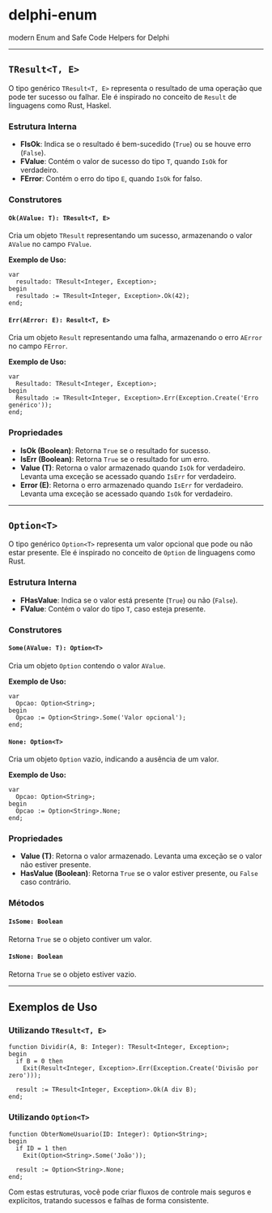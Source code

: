# delphi-enum
modern Enum and Safe Code Helpers for Delphi

---

## `TResult<T, E>`

O tipo genérico `TResult<T, E>` representa o resultado de uma operação que pode ter sucesso ou falhar. Ele é inspirado no conceito de `Result` de linguagens como Rust, Haskel.

### Estrutura Interna
- **FIsOk**: Indica se o resultado é bem-sucedido (`True`) ou se houve erro (`False`).
- **FValue**: Contém o valor de sucesso do tipo `T`, quando `IsOk` for verdadeiro.
- **FError**: Contém o erro do tipo `E`, quando `IsOk` for falso.

### Construtores

#### `Ok(AValue: T): TResult<T, E>`
Cria um objeto `TResult` representando um sucesso, armazenando o valor `AValue` no campo `FValue`.

**Exemplo de Uso:**
```delphi
var
  resultado: TResult<Integer, Exception>;
begin
  resultado := TResult<Integer, Exception>.Ok(42);
end;
```

#### `Err(AError: E): Result<T, E>`
Cria um objeto `Result` representando uma falha, armazenando o erro `AError` no campo `FError`.

**Exemplo de Uso:**
```delphi
var
  Resultado: TResult<Integer, Exception>;
begin
  Resultado := TResult<Integer, Exception>.Err(Exception.Create('Erro genérico'));
end;
```

### Propriedades

- **IsOk (Boolean)**: Retorna `True` se o resultado for sucesso.
- **IsErr (Boolean)**: Retorna `True` se o resultado for um erro.
- **Value (T)**: Retorna o valor armazenado quando `IsOk` for verdadeiro. Levanta uma exceção se acessado quando `IsErr` for verdadeiro.
- **Error (E)**: Retorna o erro armazenado quando `IsErr` for verdadeiro. Levanta uma exceção se acessado quando `IsOk` for verdadeiro.

---

## `Option<T>`

O tipo genérico `Option<T>` representa um valor opcional que pode ou não estar presente. Ele é inspirado no conceito de `Option` de linguagens como Rust.

### Estrutura Interna
- **FHasValue**: Indica se o valor está presente (`True`) ou não (`False`).
- **FValue**: Contém o valor do tipo `T`, caso esteja presente.

### Construtores

#### `Some(AValue: T): Option<T>`
Cria um objeto `Option` contendo o valor `AValue`.

**Exemplo de Uso:**
```delphi
var
  Opcao: Option<String>;
begin
  Opcao := Option<String>.Some('Valor opcional');
end;
```

#### `None: Option<T>`
Cria um objeto `Option` vazio, indicando a ausência de um valor.

**Exemplo de Uso:**
```delphi
var
  Opcao: Option<String>;
begin
  Opcao := Option<String>.None;
end;
```

### Propriedades

- **Value (T)**: Retorna o valor armazenado. Levanta uma exceção se o valor não estiver presente.
- **HasValue (Boolean)**: Retorna `True` se o valor estiver presente, ou `False` caso contrário.

### Métodos

#### `IsSome: Boolean`
Retorna `True` se o objeto contiver um valor.

#### `IsNone: Boolean`
Retorna `True` se o objeto estiver vazio.

---

## Exemplos de Uso

### Utilizando `TResult<T, E>`
```delphi
function Dividir(A, B: Integer): TResult<Integer, Exception>;
begin
  if B = 0 then
    Exit(Result<Integer, Exception>.Err(Exception.Create('Divisão por zero')));
  
  result := TResult<Integer, Exception>.Ok(A div B);
end;
```

### Utilizando `Option<T>`
```delphi
function ObterNomeUsuario(ID: Integer): Option<String>;
begin
  if ID = 1 then
    Exit(Option<String>.Some('João'));
  
  result := Option<String>.None;
end;
```

Com estas estruturas, você pode criar fluxos de controle mais seguros e explícitos, tratando sucessos e falhas de forma consistente.
```
